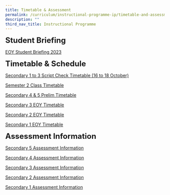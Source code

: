 ```yaml
---
title: Timetable & Assessment
permalink: /curriculum/instructional-programme-ip/timetable-and-assessment/
description: ""
third_nav_title: Instructional Programme
---
```

**<font size="5">Student Briefing</font>**

[EOY Student Briefing 2023](/files/WA%20&amp;%20MA/2023%20Term%204/eoy_student%20briefing_2023%20(revised_20%20sep).pdf)

**<font size="5">Timetable &amp; Schedule</font>**

[Secondary 1 to 3 Script Check Timetable (16 to 18 October)](/files/WA%20&amp;%20MA/2023%20Term%204/2023%20eoy%20check%20script%20tt_t4w6_class.pdf)

[Semester 2 Class Timetable](https://sites.google.com/moe.edu.sg/skss-student-ict/2023-timetable)  

[Secondary 4 &amp; 5 Prelim Timetable](/files/WA%20&amp;%20MA/Term%203/2023%20prelim%20timetable_sec%204&amp;5%20_(24%20jul).pdf)

[Secondary 3 EOY Timetable](/files/WA%20&amp;%20MA/2023%20Term%204/2023%20sec%203%20eoy%20schedule_(revised_15%20sep).pdf)

[Secondary 2 EOY Timetable](/files/WA%20&amp;%20MA/2023%20Term%204/2023%20sec%202%20eoy%20schedule_(revised_15%20sep).pdf)

[Secondary 1 EOY Timetable](/files/WA%20&amp;%20MA/2023%20Term%204/2023%20sec%201%20eoy%20schedule_(revised_15%20sep).pdf)

**<font size="5">Assessment Information</font>**

[Secondary 5 Assessment Information](/files/WA%20&amp;%20MA/Term%203/sec%205_assessment%20information_sem2_2023_(final).pdf)

[Secondary 4 Assessment Information](/files/WA%20&amp;%20MA/Term%203/sec%204_assessment%20information_sem2_2023%20(final).pdf)

[Secondary 3 Assessment Information](/files/WA%20&amp;%20MA/2023%20Term%204/sec%203_assessment%20information_sem2_2023%20(v_30%20aug).pdf)

[Secondary 2 Assessment Information](/files/WA%20&amp;%20MA/2023%20Term%204/sec%202_assessment%20information_sem2_2023%20(v_30%20aug).pdf)

[Secondary 1 Assessment Information](/files/WA%20&amp;%20MA/2023%20Term%204/sec%201_assessment%20information_sem2_2023%20(v_30%20aug).pdf)
